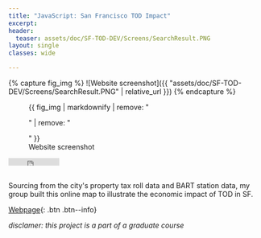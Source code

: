 ```yaml
---
title: "JavaScript: San Francisco TOD Impact"
excerpt: 
header:
  teaser: assets/doc/SF-TOD-DEV/Screens/SearchResult.PNG
layout: single
classes: wide

---
```

{% capture fig_img %}
![Website screenshot]({{ "assets/doc/SF-TOD-DEV/Screens/SearchResult.PNG" | relative_url }})
{% endcapture %}

<figure>
  {{ fig_img | markdownify | remove: "<p>" | remove: "</p>" }}
  <figcaption>Website screenshot</figcaption>
</figure>

<embed type="text/html" src="https://gillianzhaoxz.github.io/web/assets/doc/SF-TOD-DEV/WebMap/home.html"  width="20%" height=15px>

<br> Sourcing from the city's property tax roll data and BART station data, my group built this online map to illustrate the economic impact of TOD in SF.

[Webpage](https://gillianzhaoxz.github.io/web/assets/doc/SF-TOD-DEV/WebMap/home.html){: .btn .btn--info}

_disclamer: this project is a part of a graduate course_